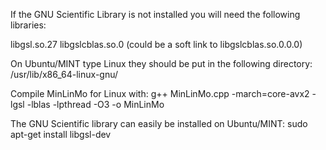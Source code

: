 If the GNU Scientific Library is not installed you will need the following libraries:

libgsl.so.27
libgslcblas.so.0 (could be a soft link to libgslcblas.so.0.0.0)

On Ubuntu/MINT type Linux they should be put in the following directory:
/usr/lib/x86_64-linux-gnu/

Compile MinLinMo for Linux with:
g++ MinLinMo.cpp -march=core-avx2 -lgsl -lblas -lpthread -O3 -o MinLinMo

The GNU Scientific library can easily be installed on Ubuntu/MINT:
sudo apt-get install libgsl-dev
